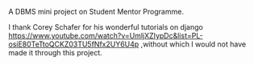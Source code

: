 A DBMS mini project on Student Mentor Programme.

I thank Corey Schafer for his wonderful tutorials on django https://www.youtube.com/watch?v=UmljXZIypDc&list=PL-osiE80TeTtoQCKZ03TU5fNfx2UY6U4p  ,without which I would not have made it through this project.
